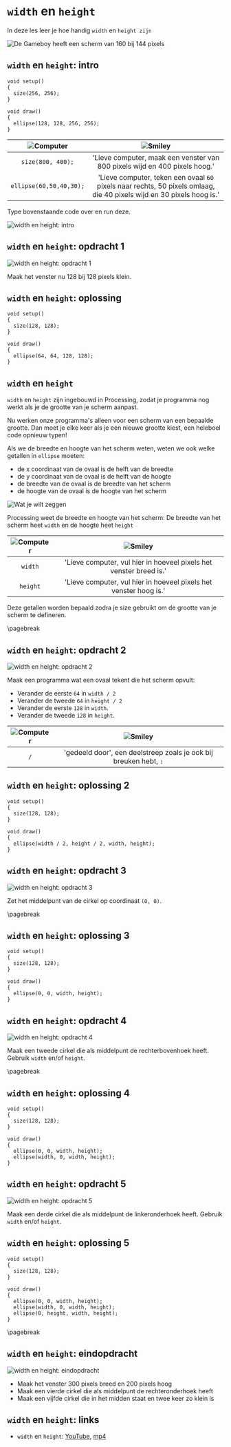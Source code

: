 # `width` en `height`

In deze les leer je hoe handig `width` en `height zijn`

![De Gameboy heeft een scherm van 160 bij 144 pixels](Gameboy.jpg)

## `width` en `height`: intro

```processing
void setup() 
{
  size(256, 256);
}

void draw()
{
  ellipse(128, 128, 256, 256);  
}
```

![Computer](EmojiComputer.png) | ![Smiley](EmojiSmiley.png)
:---------------------:|:----------------------------------------: 
`size(800, 400);`|'Lieve computer, maak een venster van 800 pixels wijd en 400 pixels hoog.'
`ellipse(60,50,40,30);`|'Lieve computer, teken een ovaal `60` pixels naar rechts, 50 pixels omlaag, die 40 pixels wijd en 30 pixels hoog is.'

Type bovenstaande code over en run deze.

![`width` en `height`: intro](WidthHeight_Intro.png)

## `width` en `height`: opdracht 1

![`width` en `height`: opdracht 1](WidthHeight_1.png)

Maak het venster nu 128 bij 128 pixels klein.

## `width` en `height`: oplossing

```processing
void setup() 
{
  size(128, 128);
}

void draw()
{
  ellipse(64, 64, 128, 128);  
}
```

## `width` en `height`


`width` en `height` zijn ingebouwd in Processing, 
zodat je programma nog werkt als je de grootte van je scherm aanpast.

Nu werken onze programma's alleen voor een scherm van een bepaalde grootte. 
Dan moet je elke keer als je een nieuwe grootte kiest, een heleboel code opnieuw typen!

Als we de breedte en hoogte van het scherm weten, weten we ook welke getallen in `ellipse` moeten:

 * de x coordinaat van de ovaal is de helft van de breedte 
 * de y coordinaat van de ovaal is de helft van de hoogte
 * de breedte van de ovaal is de breedte van het scherm
 * de hoogte van de ovaal is de hoogte van het scherm

![Wat je wilt zeggen](WidthHeight.png)

Processing weet de breedte en hoogte van het scherm:
De breedte van het scherm heet `width` en de hoogte heet `height`

![Computer](EmojiComputer.png) | ![Smiley](EmojiSmiley.png)
:-------------:|:----------------------------------------: 
`width`|'Lieve computer, vul hier in hoeveel pixels het venster breed is.'
`height`|'Lieve computer, vul hier in hoeveel pixels het venster hoog is.'

Deze getallen worden bepaald zodra je size gebruikt om de grootte van je scherm te defineren.

\pagebreak

## `width` en `height`: opdracht 2

![`width` en `height`: opdracht 2](WidthHeight_2.png)

Maak een programma wat een ovaal tekent die het scherm opvult:

 * Verander de eerste `64` in `width / 2`
 * Verander de tweede `64` in `height / 2`
 * Verander de eerste `128` in `width`.
 * Verander de tweede `128` in `height`.

![Computer](EmojiComputer.png) | ![Smiley](EmojiSmiley.png)
:-------------:|:----------------------------------------: 
`/`|'gedeeld door', een deelstreep zoals je ook bij breuken hebt, `:`

## `width` en `height`: oplossing 2


```processing
void setup() 
{
  size(128, 128);
}

void draw()
{
  ellipse(width / 2, height / 2, width, height);  
}
```

## `width` en `height`: opdracht 3

![`width` en `height`: opdracht 3](WidthHeight_3.png)

Zet het middelpunt van de cirkel op coordinaat `(0, 0)`.

\pagebreak

## `width` en `height`: oplossing 3

```processing
void setup() 
{
  size(128, 128);
}

void draw()
{
  ellipse(0, 0, width, height);  
}
```

## `width` en `height`: opdracht 4

![`width` en `height`: opdracht 4](WidthHeight_4.png)

Maak een tweede cirkel die als middelpunt de rechterbovenhoek heeft.
Gebruik `width` en/of `height`.

\pagebreak

## `width` en `height`: oplossing 4

```processing
void setup() 
{
  size(128, 128);
}

void draw()
{
  ellipse(0, 0, width, height);  
  ellipse(width, 0, width, height);  
}
```

## `width` en `height`: opdracht 5

![`width` en `height`: opdracht 5](WidthHeight_5.png)

Maak een derde cirkel die als middelpunt de linkeronderhoek heeft.
Gebruik `width` en/of `height`.

## `width` en `height`: oplossing 5

```processing
void setup() 
{
  size(128, 128);
}

void draw()
{
  ellipse(0, 0, width, height);  
  ellipse(width, 0, width, height);  
  ellipse(0, height, width, height);  
}
```

\pagebreak

## `width` en `height`: eindopdracht

![`width` en `height`: eindopdracht](WidthHeight_Eindopdracht.png)

 * Maak het venster 300 pixels breed en 200 pixels hoog
 * Maak een vierde cirkel die als middelpunt de rechteronderhoek heeft
 * Maak een vijfde cirkel die in het midden staat en twee keer zo klein is

## `width` en `height`: links

 * `width` en `height`: [YouTube](https://youtu.be/pbj0fUn0qVQ), [mp4](http://www.richelbilderbeek.nl/width_en_height.mp4)